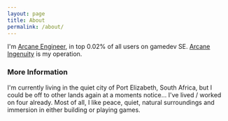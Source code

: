 ```yaml
---
layout: page
title: About
permalink: /about/
---
```


I'm [Arcane Engineer](http://gamedev.stackexchange.com/users/5473/arcane-engineer), in top 0.02% of all users on gamedev SE. [Arcane Ingenuity](http://arcaneingenuity.com/) is my operation.

### More Information

I'm currently living in the quiet city of Port Elizabeth, South Africa, but I could be off to other lands again at a moments notice... I've lived / worked on four already. Most of all, I like peace, quiet, natural surroundings and immersion in either building or playing games.